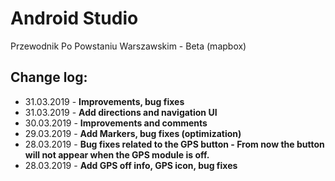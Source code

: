 # Android Studio
Przewodnik Po Powstaniu Warszawskim - Beta (mapbox)

## Change log:

* 31.03.2019 - <b>Improvements, bug fixes</b>
* 31.03.2019 - <b>Add directions and navigation UI</b>
* 30.03.2019 - <b>Improvements and comments</b>
* 29.03.2019 - <b>Add Markers, bug fixes (optimization)</b>
* 28.03.2019 - <b>Bug fixes related to the GPS button - From now the button will not appear when the GPS module is off.</b>
* 28.03.2019 - <b>Add GPS off info, GPS icon, bug fixes</b>
